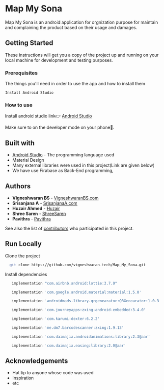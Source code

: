 # Map My Sona

Map My Sona is an android application for orgnization purpose for maintain and complaining the product based on their usage and damages.


## Getting Started

These instructions will get you a copy of the project up and running on your local machine for development and testing purposes.

### Prerequisites

The things you'll need in order to use the app and how to install them

```
Install Android Studio
```

### How to use

Install android studio link👉 [Android Studio](https://developer.android.com/studio)

Make sure to on the developer mode on your phone🤳.

## Built with

* [Android Studio](https://developer.android.com/studio) - The programming language used
* Material Design 
* Many external libraries were used in this project(Link are given below)
* We have use Firabase as Back-End programming, 

## Authors

* **Vigneshwaran BS** - [VigneshwaranBS.com](https://github.com/vigneshwaran-tech)
* **Srisanjana A** - [SrisanjanaA.com](https://github.com/sriee19)
* **Huzair Ahmed** - [Huzair](https://github.com/Huzair13)
* **Shree Saren** - [ShreeSaren](https://github.com/Shreesaraan)
* **Pavithra** - [Pavithra]()


See also the list of [contributors](https://github.com/vigneshwaran-tech/Map_My_Sona) who participated in this project.


## Run Locally

Clone the project

```bash
  git clone https://github.com/vigneshwaran-tech/Map_My_Sona.git
```

Install dependencies

```bash
   implementation "com.airbnb.android:lottie:3.7.0"
```
```bash
   implementation 'com.google.android.material:material:1.5.0'
```

```bash
   implementation 'androidmads.library.qrgenearator:QRGenearator:1.0.3'
```
```bash
   implementation 'com.journeyapps:zxing-android-embedded:3.4.0'
```
```bash
   implementation 'com.karumi:dexter:6.2.2'
```
```bash
   implementation 'me.dm7.barcodescanner:zxing:1.9.13'
```
```bash
   implementation 'com.daimajia.androidanimations:library:2.3@aar'
```
```bash
   implementation 'com.daimajia.easing:library:2.0@aar'
```


## Acknowledgements

 * Hat tip to anyone whose code was used
* Inspiration
* etc





